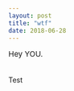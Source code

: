 ```yaml
---
layout: post
title: "wtf"
date: 2018-06-28
---
```


<p style="font-size:15px">Hey YOU.<br><br>

Test

</p>

